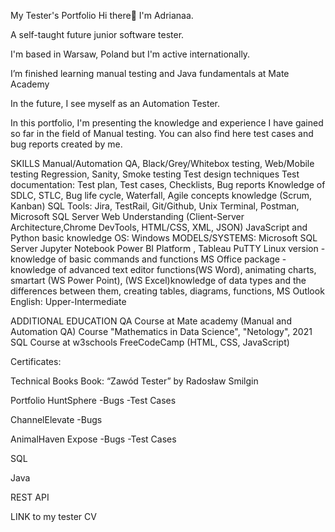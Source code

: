 My Tester's Portfolio
Hi there👋 I'm Adrianaa.

A self-taught future junior software tester.

I'm based in Warsaw, Poland but I'm active internationally.

I’m finished learning manual testing and Java fundamentals at Mate Academy

In the future, I see myself as an Automation Tester.

In this portfolio, I'm presenting the knowledge and experience I have gained so far in the field of Manual testing. You can also find here test cases and bug reports created by me.

SKILLS
Manual/Automation QA, Black/Grey/Whitebox testing, Web/Mobile testing
Regression, Sanity, Smoke testing
Test design techniques
Test documentation: Test plan, Test cases, Checklists, Bug reports
Knowledge of SDLC, STLC, Bug life cycle, Waterfall, Agile concepts knowledge (Scrum, Kanban)
SQL
Tools: Jira, TestRail, Git/Github, Unix Terminal, Postman, Microsoft SQL Server Web Understanding (Client-Server Architecture,Chrome DevTools, HTML/CSS, XML, JSON)
JavaScript and Python basic knowledge
OS: Windows
MODELS/SYSTEMS:
Microsoft SQL Server Jupyter Notebook Power BI Platform , Tableau PuTTY Linux version - knowledge of basic commands and functions MS Office package - knowledge of advanced text editor functions(WS Word), animating charts, smartart (WS Power Point), (WS Excel)knowledge of data types and the differences between them, creating tables, diagrams, functions, MS Outlook English: Upper-Intermediate

ADDITIONAL EDUCATION
QA Course at Mate academy (Manual and Automation QA) Course "Mathematics in Data Science", "Netology", 2021 SQL Course at w3schools FreeCodeCamp (HTML, CSS, JavaScript)

Certificates:

Technical Books
Book: “Zawód Tester” by Radosław Smilgin

Portfolio
HuntSphere
-Bugs 
-Test Cases 

ChannelElevate 
-Bugs

AnimalHaven Expose
-Bugs
-Test Cases 

SQL

Java

REST API

LINK to my tester CV

